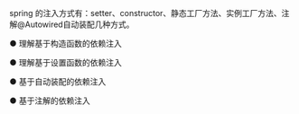 spring 的注入方式有：setter、constructor、静态工厂方法、实例工厂方法、注解@Autowired自动装配几种方式。

● 理解基于构造函数的依赖注入

● 理解基于设置函数的依赖注入

● 基于自动装配的依赖注入

● 基于注解的依赖注入

